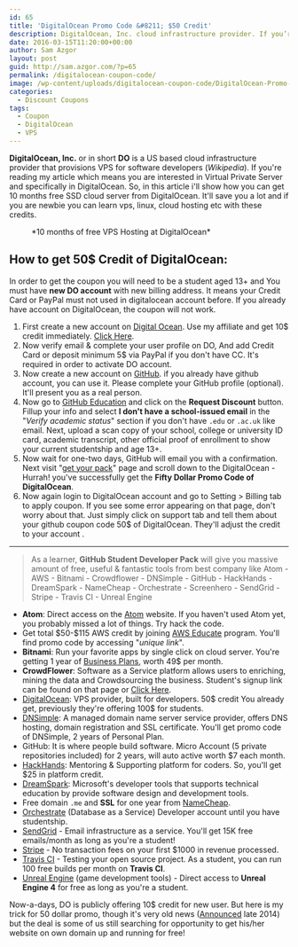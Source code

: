 ```yaml
---
id: 65
title: 'DigitalOcean Promo Code &#8211; $50 Credit'
description: DigitalOcean, Inc. cloud infrastructure provider. If you’re reading my article which means you are interested in DigitalOcean coupon. So, in this article i’ll show how you can get 10 months free SSD cloud server from DigitalOcean.
date: 2016-03-15T11:20:00+00:00
author: Sam Azgor
layout: post
guid: http://sam.azgor.com/?p=65
permalink: /digitalocean-coupon-code/
image: /wp-content/uploads/digitalocean-coupon-code/DigitalOcean-Promo-Code.jpg
categories:
  - Discount Coupons
tags:
  - Coupon
  - DigitalOcean
  - VPS
---
```

<strong>DigitalOcean, Inc.</strong> or in short <strong>DO</strong> is a US based cloud infrastructure provider that provisions VPS for software developers (<em>Wikipedia</em>). If you're reading my article which means you are interested in Virtual Private Server and specifically in DigitalOcean. So, in this article i'll show how you can get 10 months free SSD cloud server from DigitalOcean. It'll save you a lot and if you are newbie you can learn vps, linux, cloud hosting etc with these credits.

<figure>
<amp-img src="http://sam.azgor.com/wp-content/uploads/digitalocean-coupon-code/DO-50-Dollar-Credit.jpg" alt="DO 50 Dollar Credit" width="600" height="300" layout="responsive">
</amp-img>
<figcaption>*10 months of free VPS Hosting at DigitalOcean* 
</figcaption>
</figure>

<h2>How to get 50$ Credit of DigitalOcean:</h2>
In order to get the coupon you will need to be a student aged 13+ and You must have <strong>new DO account</strong> with new billing address. It means your Credit Card or PayPal must not used in digitalocean account before. If you already have account on DigitalOcean, the coupon will not work. 

<ol>
	<li>First create a new account on <a href="https://www.digitalocean.com/?refcode=63c905acd172" target="_blank">Digital Ocean</a>. Use my affiliate and get 10$ credit immediately. <a href="/do" target="_blank">Click Here</a>.</li>
	<li>Now verify email & complete your user profile on DO, And add Credit Card or deposit minimum 5$ via PayPal if you don't have CC. It's required in order to activate DO account.</li>
	<li>Now create a new account on <a href="https://github.com/" target="_blank">GitHub</a>. if you already have github account, you can use it. Please complete your GitHub profile (optional). It'll present you as a real person.</li>
	<li>Now go to <a href="https://education.github.com/" target="_blank">GitHub Education</a> and click on the <strong>Request Discount</strong> button. Fillup your info and select <strong>I don't have a school-issued email</strong> in the "<em>Verify academic status</em>" section if you don't have <code>.edu</code> or <code>.ac.uk</code> like email. Next, upload a scan copy of your school, college or university ID card, academic transcript, other official proof of enrollment to show your current studentship and age 13+.</li>
	<li>Now wait for one-two days, GitHub will email you with a confirmation. Next visit "<a href="https://education.github.com/pack/offers" target="_blank">get your pack</a>" page and scroll down to the DigitalOcean - Hurrah! you've successfully get the <strong>Fifty Dollar Promo Code of DigitalOcean</strong>.</li>
	<li>Now again login to DigitalOcean account and go to Setting > Billing tab to apply coupon. If you see some error appearing on that page, don't worry about that. Just simply click on support tab and tell them about your github coupon code 50$ of DigitalOcean. They'll adjust the credit to your account .</li>
</ol>

<hr>
<blockquote>As a learner, <strong>GitHub Student Developer Pack</strong> will give you massive amount of free, useful & fantastic tools from best company like Atom - AWS - Bitnami - Crowdflower - DNSimple - GitHub - HackHands - DreamSpark - NameCheap - Orchestrate - Screenhero - SendGrid -  Stripe - Travis CI - Unreal Engine</blockquote>

<ul>
<li><strong>Atom</strong>: Direct access on the <a href="https://atom.io/">Atom</a> website. If you haven't used Atom yet, you probably missed a lot of things. Try hack the code.</li>
<li>Get total $50-$115 AWS credit by joining <a href="https://aws.amazon.com/education/awseducate/">AWS Educate</a> program. You'll find promo code by accessing "<em>unique link</em>".</li>
<li><strong>Bitnami</strong>: Run your favorite apps by single click on cloud server. You're getting 1 year of <a href="https://bitnami.com/cloud/pricing">Business Plans</a>, worth 49$ per month.</li>
<li><strong>CrowdFlower</strong>:  Software as a Service platform allows users to enriching, mining the data and Crowdsourcing the business. Student's signup link can be found on that page or <a href="https://make.crowdflower.com/users/new?pp=dfe">Click Here</a>.</li>
<li><a href="/do">DigitalOcean</a>: VPS provider, built for developers. 50$ credit You already get, previously they're offering 100$ for students.</li>
<li><a href="/dnsimple" target="_blank" rel="nofollow">DNSimple</a>: A managed domain name server service provider, offers DNS hosting, domain registration and SSL certificate. You'll get promo code of DNSimple, 2 years of Personal Plan.</li>
<li>GitHub: It is where people build software. Micro Account (5 private repositories included) for 2 years, will auto active worth $7 each month.</li>
<li><a href="https://hackhands.com/">HackHands</a>: Mentoring & Supporting platform for coders. So, you'll get $25 in platform credit.</li>
<li><a href="https://www.dreamspark.com/Default.aspx">DreamSpark</a>: Microsoft's developer tools that supports technical education by provide software design and development tools.</li>
<li>Free domain <code>.me</code> and <strong>SSL</strong> for one year from <a href="/namecheap" target="_blank">NameCheap</a>.</li>
<li><a href="https://orchestrate.io/" target="_blank">Orchestrate</a> (Database as a Service) Developer account until you have studentship.</li>
<li><a href="https://sendgrid.com/">SendGrid</a> - Email infrastructure as a service. You'll get 15K free emails/month as long as you're a student!</li>
<li><a href="https://stripe.com/">Stripe</a> - No transaction fees on your first $1000 in revenue processed.</li>
<li><a href="https://education.travis-ci.com/">Travis CI</a> - Testing your open source project. As a student, you can run 100 free builds per month on <strong>Travis CI</strong>.</li>
<li><a href="https://www.unrealengine.com/">Unreal Engine</a> (game development tools) - Direct access to <strong>Unreal Engine 4</strong> for free as long as you're a student.</li>

</ul>

Now-a-days, DO is publicly offering 10$ credit for new user. But here is my trick for 50 dollar promo, though it's very old news (<a href="https://github.com/blog/1900-the-best-developer-tools-now-free-for-students">Announced</a> late 2014) but the deal is some of us still searching for opportunity to get his/her website on own domain up and running for free!
